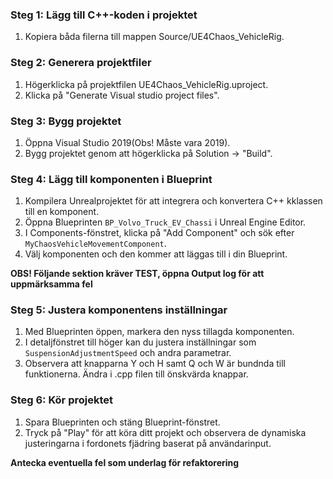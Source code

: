
### Steg 1: Lägg till C++-koden i projektet

1. Kopiera båda filerna till mappen Source/UE4Chaos_VehicleRig.

### Steg 2: Generera projektfiler

1. Högerklicka på projektfilen UE4Chaos_VehicleRig.uproject.
2. Klicka på "Generate Visual studio project files".

### Steg 3: Bygg projektet

1. Öppna Visual Studio 2019(Obs! Måste vara 2019).
2. Bygg projektet genom att högerklicka på Solution -> "Build".

### Steg 4: Lägg till komponenten i Blueprint

1. Kompilera Unrealprojektet för att integrera och konvertera C++ kklassen till en komponent.
2. Öppna Blueprinten `BP_Volvo_Truck_EV_Chassi` i Unreal Engine Editor.
3. I Components-fönstret, klicka på "Add Component" och sök efter `MyChaosVehicleMovementComponent`.
4. Välj komponenten och den kommer att läggas till i din Blueprint.

**OBS! Följande sektion kräver TEST, öppna Output log för att uppmärksamma fel**

### Steg 5: Justera komponentens inställningar

1. Med Blueprinten öppen, markera den nyss tillagda komponenten.
2. I detaljfönstret till höger kan du justera inställningar som `SuspensionAdjustmentSpeed` och andra parametrar.
3. Observera att knapparna Y och H samt Q och W är bundnda till funktionerna. Ändra i .cpp filen till önskvärda knappar.

### Steg 6: Kör projektet

1. Spara Blueprinten och stäng Blueprint-fönstret.
2. Tryck på "Play" för att köra ditt projekt och observera de dynamiska justeringarna i fordonets fjädring baserat på användarinput.

**Antecka eventuella fel som underlag för refaktorering**



